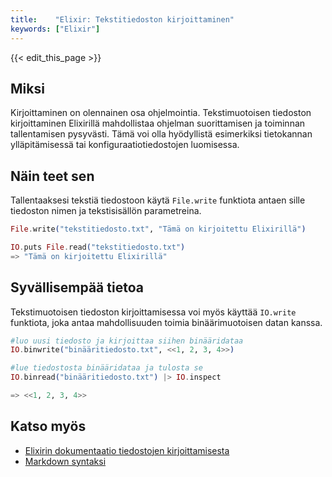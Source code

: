 ```yaml
---
title:    "Elixir: Tekstitiedoston kirjoittaminen"
keywords: ["Elixir"]
---
```


{{< edit_this_page >}}

## Miksi

Kirjoittaminen on olennainen osa ohjelmointia. Tekstimuotoisen tiedoston kirjoittaminen Elixirillä mahdollistaa ohjelman suorittamisen ja toiminnan tallentamisen pysyvästi. Tämä voi olla hyödyllistä esimerkiksi tietokannan ylläpitämisessä tai konfiguraatiotiedostojen luomisessa.

## Näin teet sen

Tallentaaksesi tekstiä tiedostoon käytä `File.write` funktiota antaen sille tiedoston nimen ja tekstisisällön parametreina.

```Elixir
File.write("tekstitiedosto.txt", "Tämä on kirjoitettu Elixirillä")
```

```Elixir
IO.puts File.read("tekstitiedosto.txt")
=> "Tämä on kirjoitettu Elixirillä"
```

## Syvällisempää tietoa

Tekstimuotoisen tiedoston kirjoittamisessa voi myös käyttää `IO.write` funktiota, joka antaa mahdollisuuden toimia binäärimuotoisen datan kanssa.

```Elixir
#luo uusi tiedosto ja kirjoittaa siihen binääridataa
IO.binwrite("binääritiedosto.txt", <<1, 2, 3, 4>>)

#lue tiedostosta binääridataa ja tulosta se
IO.binread("binääritiedosto.txt") |> IO.inspect

=> <<1, 2, 3, 4>>
```

## Katso myös

- [Elixirin dokumentaatio tiedostojen kirjoittamisesta](https://hexdocs.pm/elixir/File.html#write/3)
- [Markdown syntaksi](https://www.markdownguide.org/basic-syntax/)